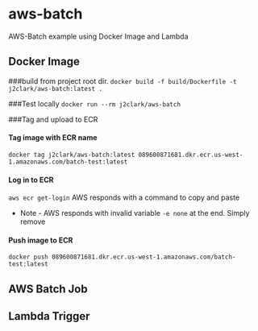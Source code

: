 # aws-batch
AWS-Batch example using Docker Image and Lambda

## Docker Image
###build from project root dir.
`docker build -f build/Dockerfile -t j2clark/aws-batch:latest .`

###Test locally
`docker run --rm j2clark/aws-batch`

###Tag and upload to ECR
#### Tag image with ECR name
`docker tag j2clark/aws-batch:latest 089600871681.dkr.ecr.us-west-1.amazonaws.com/batch-test:latest`
#### Log in to ECR
`aws ecr get-login`
AWS responds with a command to copy and paste
* Note - AWS responds with invalid variable `-e none` at the end. Simply remove
#### Push image to ECR
`docker push 089600871681.dkr.ecr.us-west-1.amazonaws.com/batch-test:latest`
## AWS Batch Job

## Lambda Trigger